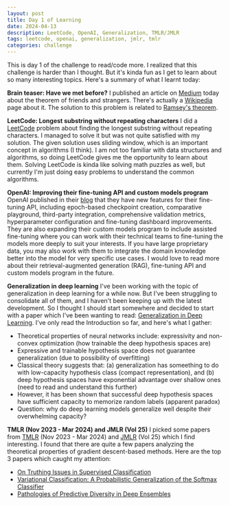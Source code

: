 ```yaml
---
layout: post
title: Day 1 of Learning
date: 2024-04-13
description: LeetCode, OpenAI, Generalization, TMLR/JMLR
tags: leetcode, openai, generalization, jmlr, tmlr
categories: challenge
---
```


This is day 1 of the challenge to read/code more. I realized that this challenge is harder than I thought. But it's kinda fun as I get to learn about so many interesting topics. Here's a summary of what I learnt today:

**Brain teaser: Have we met before?**
I published an article on [Medium](https://medium.com/@shelvia1039/brain-teaser-26-have-we-met-before-cafd776b81d4) today about the theorem of friends and strangers. There's actually a [Wikipedia](https://en.wikipedia.org/wiki/Theorem_on_friends_and_strangers#:~:text=The%20theorem%20on%20friends%20and,blue%20colours%20of%20each%20graph.) page about it. The solution to this problem is related to [Ramsey's theorem](https://en.wikipedia.org/wiki/Ramsey%27s_theorem).

**LeetCode: Longest substring without repeating characters**
I did a [LeetCode](https://leetcode.com/problems/longest-substring-without-repeating-characters/description/) problem about finding the longest substring without repeating characters. I managed to solve it but was not quite satisfied with my solution. The given solution uses sliding window, which is an important concept in algorithms (I think). I am not too familiar with data structures and algorithms, so doing LeetCode gives me the opportunity to learn about them. Solving LeetCode is kinda like solving math puzzles as well, but currently I'm just doing easy problems to understand the common algorithms.

**OpenAI: Improving their fine-tuning API and custom models program**
OpenAI published in their [blog](https://openai.com/blog/introducing-improvements-to-the-fine-tuning-api-and-expanding-our-custom-models-program) that they have new features for their fine-tuning API, including epoch-based checkpoint creation, comparative playground, third-party integration, comprehensive validation metrics, hyperparameter configuration and fine-tuning dashboard improvements. They are also expanding their custom models program to include assisted fine-tuning where you can work with their technical teams to fine-tuning the models more deeply to suit your interests. If you have large proprietary data, you may also work with them to integrate the domain knowledge better into the model for very specific use cases. I would love to read more about their retrieval-augmented generation (RAG), fine-tuning API and custom models program in the future.

**Generalization in deep learning**
I've been working with the topic of generalization in deep learning for a while now. But I've been struggling to consolidate all of them, and I haven't been keeping up with the latest development. So I thought I should start somewhere and decided to start with a paper which I've been wanting to read: [Generalization in Deep Learning](https://arxiv.org/pdf/1710.05468.pdf). I've only read the Introduction so far, and here's what I gather:
- Theoretical properties of neural networks include: expressivity and non-convex optimization (how trainable the deep hypothesis spaces are)
- Expressive and trainable hypothesis space does not guarantee generalization (due to possibility of overfitting)
- Classical theory suggests that: (a) generalization has someething to do with low-capacity hypothesis class (compact representation), and (b) deep hypothesis spaces have exponential advantage over shallow ones (need to read and understand this further)
- However, it has been shown that successful deep hypothesis spaces have sufficient capacity to memorize random labels (apparent paradox)
- Question: why do deep learning models generalize well despite their overwhelming capacity?

**TMLR (Nov 2023 - Mar 2024) and JMLR (Vol 25)**
I picked some papers from [TMLR](https://jmlr.org/tmlr/papers/) (Nov 2023 - Mar 2024) and [JMLR](https://jmlr.org/papers/v25/) (Vol 25) which I find interesting. I found that there are quite a few papers analyzing the theoretical properties of gradient descent-based methods. Here are the top 3 papers which caught my attention:
- [On Truthing Issues in Supervised Classification](https://jmlr.org/papers/volume25/19-301/19-301.pdf)
- [Variational Classification: A Probabilistic Generalization of the Softmax Classifier](https://openreview.net/pdf?id=EWv9XGOpB3)
- [Pathologies of Predictive Diversity in Deep Ensembles](https://openreview.net/pdf?id=TQfQUksaC8)